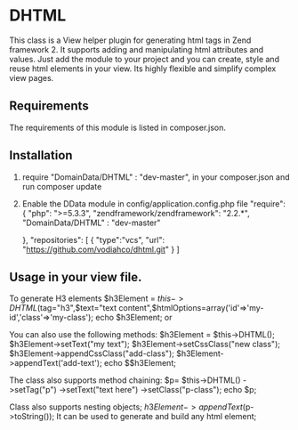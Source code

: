 DHTML
=====

This class is a View helper plugin for generating html tags in Zend framework 2.
It supports adding and manipulating html attributes and values.
Just add the module to your project and you can create, style and reuse html elements in your view.
Its highly flexible and simplify complex view pages.

## Requirements
The requirements of this module is listed in composer.json.
## Installation
1. require "DomainData/DHTML" : "dev-master", in your composer.json and run composer update
2. Enable the DData module in config/application.config.php file
    "require": {
        "php": ">=5.3.3",
        "zendframework/zendframework": "2.2.*",
        "DomainData/DHTML" : "dev-master"
        
    },
    "repositories": [
        {
        "type":"vcs",
        "url": "https://github.com/vodiahco/dhtml.git"
        }
    ]

## Usage in your view file.
To generate H3 elements
    $h3Element = $this->DHTML($tag="h3",$text="text content",$htmlOptions=array('id'=>'my-id','class'=>'my-class');
    echo $h3Element;
or
    
You can also use the following methods:
    $h3Element = $this->DHTML();
    $h3Element->setText("my text");
    $h3Element->setCssClass("new class");
    $h3Element->appendCssClass("add-class");
    $h3Element->appendText('add-text');
    echo $$h3Element;

The class also supports method chaining:
    $p= $this->DHTML()
    ->setTag("p")
    ->setText("text here")
    ->setClass("p-class");
    echo $p;


Class also supports nesting objects;
    $h3Element->appendText($p->toString());
It can be used to generate and build any html element;



